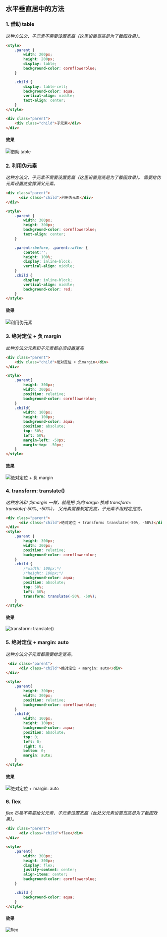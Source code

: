 ## 水平垂直居中的方法

### 1. 借助 table
*这种方法父、子元素不需要设置宽高（这里设置宽高是为了截图效果）。*
```html
<style>
    .parent {
        width: 200px;
        height: 200px;
        display: table;
        background-color: cornflowerblue;
    }

    .child {
        display: table-cell;
        background-color: aqua;
        vertical-align: middle;
        text-align: center;
    }
</style>

<div class="parent">
    <div class="child">子元素</div>
</div>
```
#### 效果
![借助 table](./images/1.png)

### 2. 利用伪元素
*这种方法父、子元素不需要设置宽高（这里设置宽高是为了截图效果）。 需要给伪元素设置高度撑满父元素。*

```html
<div class="parent">
      <div class="child">利用伪元素</div>
</div>

<style>
    .parent {
        width: 300px;
        height: 300px;
        background-color: cornflowerblue;
        text-align: center;
    }

    .parent::before, .parent::after {
        content:'';
        height: 100%;
        display: inline-block;
        vertical-align: middle;
    }
    .child {
        display: inline-block;
        vertical-align: middle;
        background-color: red;
    }
</style>
```
#### 效果
![利用伪元素](./images/2.png)

### 3. 绝对定位 + 负 margin
*此种方法父元素和子元素都必须设置宽高*
```html
<div class="parent">
    <div class="child">绝对定位 + 负margin</div>
</div>

<style>
    .parent{
        height: 300px;
        width: 300px;
        position: relative;
        background-color: cornflowerblue;
    }
    .child{
        width: 100px;
        height: 100px;
        background-color: aqua;
        position: absolute;
        top: 50%;
        left: 50%;
        margin-left: -50px;
        margin-top: -50px;
    }
</style>
```

#### 效果
![绝对定位 + 负 margin](./images/3.png)

### 4. transform: translate()
*这种方法和 负margin 一样，就是把 负的margin 换成 transform: translate(-50%, -50%)，
父元素需要规定宽高，子元素不用规定宽高。*

```html
<div class="parent">
      <div class="child">绝对定位 + transform: translate(-50%, -50%)</div>
</div>
<style>
    .parent {
        height: 300px;
        width: 300px;
        position: relative;
        background-color: cornflowerblue;
    }
    .child {
        /*width: 100px;*/
        /*height: 100px;*/
        background-color: aqua;
        position: absolute;
        top: 50%;
        left: 50%;
        transform: translate(-50%, -50%);
    }
</style>
```

#### 效果
![transform: translate()](./images/4.png)


### 5. 绝对定位 + margin: auto

*这种方法父子元素都需要给定宽高。*
```html
 <div class="parent">
      <div class="child">绝对定位 + margin: auto</div>
</div>

<style>
    .parent{
        height: 300px;
        width: 300px;
        position: relative;
        background-color: cornflowerblue;
    }
    .child{
        width: 100px;
        height: 100px;
        background-color: aqua;
        position: absolute;
        top: 0;
        left: 0;
        right: 0;
        bottom: 0;
        margin: auto;
    }
</style>
```

#### 效果
![绝对定位 + margin: auto](./images/5.png)

### 6. flex
*flex 布局不需要给父元素、子元素设置宽高（此处父元素设置宽高是为了截图效果）。*
```html
<div class="parent">
      <div class="child">flex</div>
</div>

<style>
    .parent{
        width: 300px;
        height: 300px;
        display: flex;
        justify-content: center;
        align-items: center;
        background-color: cornflowerblue;
    }

    .child {
        background-color: aqua;
    }
</style>
```
#### 效果
![flex](./images/6.png)
